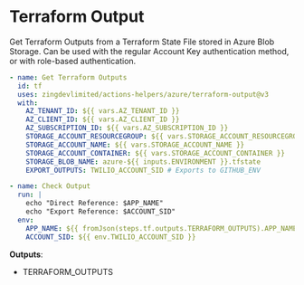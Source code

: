 # Terraform Output

Get Terraform Outputs from a Terraform State File stored in Azure Blob Storage.
Can be used with the regular Account Key authentication method, or with role-based authentication.

```yaml
- name: Get Terraform Outputs
  id: tf
  uses: zingdevlimited/actions-helpers/azure/terraform-output@v3
  with:
    AZ_TENANT_ID: ${{ vars.AZ_TENANT_ID }}
    AZ_CLIENT_ID: ${{ vars.AZ_CLIENT_ID }}
    AZ_SUBSCRIPTION_ID: ${{ vars.AZ_SUBSCRIPTION_ID }}
    STORAGE_ACCOUNT_RESOURCEGROUP: ${{ vars.STORAGE_ACCOUNT_RESOURCEGROUP }}
    STORAGE_ACCOUNT_NAME: ${{ vars.STORAGE_ACCOUNT_NAME }}
    STORAGE_ACCOUNT_CONTAINER: ${{ vars.STORAGE_ACCOUNT_CONTAINER }}
    STORAGE_BLOB_NAME: azure-${{ inputs.ENVIRONMENT }}.tfstate
    EXPORT_OUTPUTS: TWILIO_ACCOUNT_SID # Exports to GITHUB_ENV

- name: Check Output
  run: |
    echo "Direct Reference: $APP_NAME"
    echo "Export Reference: $ACCOUNT_SID"
  env:
    APP_NAME: ${{ fromJson(steps.tf.outputs.TERRAFORM_OUTPUTS).APP_NAME.value }}
    ACCOUNT_SID: ${{ env.TWILIO_ACCOUNT_SID }}
```

**Outputs**:

- TERRAFORM_OUTPUTS

